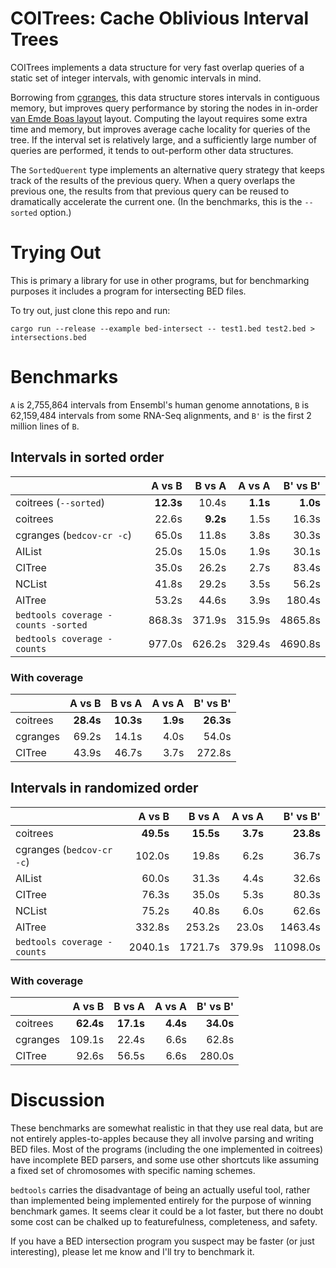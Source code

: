 
# COITrees: Cache Oblivious Interval Trees

COITrees implements a data structure for very fast overlap queries of a
static set of integer intervals, with genomic intervals in mind.

Borrowing from [cgranges](https://github.com/lh3/cgranges), this data
structure stores intervals in contiguous memory, but improves query
performance by storing the nodes in in-order [van Emde Boas
layout](http://erikdemaine.org/papers/FOCS2000b/paper.pdf) layout. Computing
the layout requires some extra time and memory, but improves average cache
locality for queries of the tree. If the interval set is relatively large,
and a sufficiently large number of queries are performed, it tends to out-perform
other data structures.

The `SortedQuerent` type implements an alternative query strategy that keeps track
of the results of the previous query. When a query overlaps the previous one,
the results from that previous query can be reused to dramatically accelerate
the current one. (In the benchmarks, this is the `--sorted` option.)


# Trying Out

This is primary a library for use in other programs, but for benchmarking
purposes it includes a program for intersecting BED files.

To try out, just clone this repo and run:
```shell
cargo run --release --example bed-intersect -- test1.bed test2.bed > intersections.bed
```

# Benchmarks

`A` is 2,755,864 intervals from Ensembl's human genome annotations, `B` is
62,159,484 intervals from some RNA-Seq alignments, and `B'` is the first 2
million lines of `B`.

## Intervals in sorted order

|                                     |     A vs B |     B vs A |  A vs A  | B' vs B'   |
| ----------------------------------- | ---------: | ---------: | -------: | ---------: |
| coitrees (`--sorted`)               |  **12.3s** |      10.4s | **1.1s** |  **1.0s**  |
| coitrees                            |      22.6s |   **9.2s** |     1.5s |     16.3s  |
| cgranges (`bedcov-cr -c`)           |      65.0s |      11.8s |     3.8s |     30.3s  |
| AIList                              |      25.0s |      15.0s |     1.9s |     30.1s  |
| CITree                              |      35.0s |      26.2s |     2.7s |     83.4s  |
| NCList                              |      41.8s |      29.2s |     3.5s |     56.2s  |
| AITree                              |      53.2s |      44.6s |     3.9s |    180.4s  |
| `bedtools coverage -counts -sorted` |     868.3s |     371.9s |   315.9s |   4865.8s  |
| `bedtools coverage -counts`         |     977.0s |     626.2s |   329.4s |   4690.8s  |

### With coverage

|                                     |     A vs B |     B vs A |  A vs A  | B' vs B'   |
| ----------------------------------- | ---------: | ---------: | -------: | ---------: |
| coitrees                            |  **28.4s** |  **10.3s** | **1.9s** | **26.3s**  |
| cgranges                            |      69.2s |      14.1s |     4.0s |     54.0s  |
| CITree                              |      43.9s |      46.7s |     3.7s |    272.8s  |

## Intervals in randomized order

|                                     |     A vs B |     B vs A | A vs A  | B' vs B'   |
| ----------------------------------- | ---------: | ---------: | -------: | --------: |
| coitrees                            |  **49.5s** |  **15.5s** | **3.7s** | **23.8s** |
| cgranges (`bedcov-cr -c`)           |     102.0s |      19.8s |     6.2s |     36.7s |
| AIList                              |      60.0s |      31.3s |     4.4s |     32.6s |
| CITree                              |      76.3s |      35.0s |     5.3s |     80.3s |
| NCList                              |      75.2s |      40.8s |     6.0s |     62.6s |
| AITree                              |     332.8s |     253.2s |    23.0s |   1463.4s |
| `bedtools coverage -counts`         |    2040.1s |    1721.7s |   379.9s |  11098.0s |

### With coverage

|                                     |     A vs B |     B vs A |  A vs A  | B' vs B'   |
| ----------------------------------- | ---------: | ---------: | -------: | ---------: |
| coitrees                            |  **62.4s** |  **17.1s** | **4.4s** | **34.0s**  |
| cgranges                            |     109.1s |      22.4s |     6.6s |     62.8s  |
| CITree                              |      92.6s |      56.5s |     6.6s |    280.0s  |

# Discussion

These benchmarks are somewhat realistic in that they use real data, but are
not entirely apples-to-apples because they all involve parsing and writing
BED files. Most of the programs (including the one implemented in coitrees)
have incomplete BED parsers, and some use other shortcuts like assuming a
fixed set of chromosomes with specific naming schemes.

`bedtools` carries the disadvantage of being an actually useful tool, rather
than implemented being implemented entirely for the purpose of winning benchmark
games. It seems clear it could be a lot faster, but there no doubt some cost can
be chalked up to featurefulness, completeness, and safety.

If you have a BED intersection program you suspect may be faster (or just
interesting), please let me know and I'll try to benchmark it.
